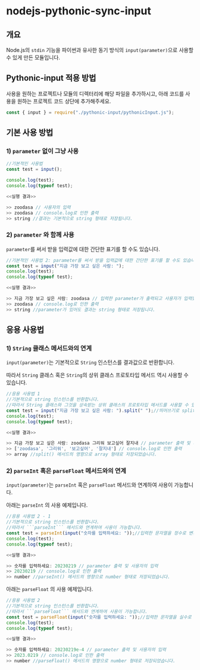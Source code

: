 # nodejs-pythonic-sync-input

## 개요

Node.js의 ```stdin``` 기능을 파이썬과 유사한 동기 방식의 ```input(parameter)```으로 사용할 수 있게 만든 모듈입니다. 

## Pythonic-input 적용 방법

사용을 원하는 프로젝트나 모듈의 디렉터리에 해당 파일을 추가하시고, 아래 코드를 사용을 원하는 프로젝트 코드 상단에 추가해주세요.

```jsx
const { input } = require("./pythonic-input/pythonicInput.js");
```

## 기본 사용 방법

### 1) ```parameter``` 없이 그냥 사용

```jsx
//기본적인 사용법
const test = input();

console.log(test);
console.log(typeof test);
```

```jsx
<<실행 결과>>

>> zoodasa // 사용자의 입력
>> zoodasa // console.log로 인한 출력
>> string //결과는 기본적으로 string 형태로 저장됩니다.
```

### 2) ```parameter``` 와 함께 사용

```parameter```를 써서 받을 입력값에 대한 간단한 표기를 할 수도 있습니다.

```jsx
//기본적인 사용법 2: parameter를 써서 받을 입력값에 대한 간단한 표기를 할 수도 있습니다.
const test = input("지금 가장 보고 싶은 사람: ");
console.log(test);
console.log(typeof test);
```

```jsx
<<실행 결과>>

>> 지금 가장 보고 싶은 사람: zoodasa // 입력한 parameter가 출력되고 사용자가 입력했습니다.
>> zoodasa // console.log로 인한 출력
>> string //parameter가 있어도 결과는 string 형태로 저장됩니다.
```

## 응용 사용법

### 1) ```String``` 클래스 메서드와의 연계

```input(parameter)```는 기본적으로 ```String``` 인스턴스를 결과값으로 반환합니다. 

따라서 ```String``` 클래스 혹은 ```String```의 상위 클래스 프로토타입 메서드 역시 사용할 수 있습니다.

```jsx
//응용 사용법 1
//기본적으로 string 인스턴스를 반환합니다.
//따라서 String 클래스와 그것을 상속받는 상위 클래스의 프로토타입 메서드를 사용할 수 있습니다.
const test = input("지금 가장 보고 싶은 사람: ").split(" ");//띄어쓰기로 split 구분
console.log(test);
console.log(typeof test);
```

```jsx
<<실행 결과>>

>> 지금 가장 보고 싶은 사람: zoodasa 그리워 보고싶어 잘지내 // parameter 출력 및 사용자의 입력
>> ['zoodasa', '그리워', '보고싶어', '잘지내'] // console.log로 인한 출력
>> array //split() 메서드의 영향으로 array 형태로 저장되었습니다.
```

### 2) ```parseInt``` 혹은 ```parseFloat``` 메서드와의 연계

```input(parameter)```는 ```parseInt``` 혹은 ```parseFloat``` 메서드와 연계하여 사용이 가능합니다. 

아래는 ```parseInt``` 의 사용 예제입니다.

```jsx
//응용 사용법 2 - 1
//기본적으로 string 인스턴스를 반환합니다.
//따라서 ```parseInt``` 메서드와 연계하여 사용이 가능합니다.
const test = parseInt(input("숫자를 입력하세요: "));//입력한 문자열을 정수로 변환
console.log(test);
console.log(typeof test);
```

```jsx
<<실행 결과>>

>> 숫자를 입력하세요: 20230219 // parameter 출력 및 사용자의 입력
>> 20230219 // console.log로 인한 출력
>> number //parseInt() 메서드의 영향으로 number 형태로 저장되었습니다.
```
아래는 ```parseFloat``` 의 사용 예제입니다.
```jsx
//응용 사용법 2
//기본적으로 string 인스턴스를 반환합니다.
//따라서 ```parseFloat``` 메서드와 연계하여 사용이 가능합니다.
const test = parseFloat(input("숫자를 입력하세요: "));//입력한 문자열을 실수로 변환
console.log(test);
console.log(typeof test);
```

```jsx
<<실행 결과>>

>> 숫자를 입력하세요: 20230219e-4 // parameter 출력 및 사용자의 입력
>> 2023.0219 // console.log로 인한 출력
>> number //parseFloat() 메서드의 영향으로 number 형태로 저장되었습니다.
```
